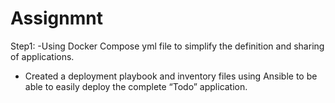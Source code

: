 # Assignmnt
Step1:
 -Using Docker Compose yml file to simplify the definition and sharing of applications.
 - Created a deployment playbook and inventory files using Ansible to be able to easily deploy the complete “Todo” 
application.
 
